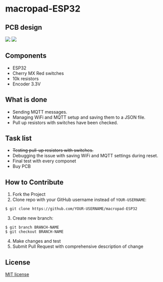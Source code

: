# macropad-ESP32
## PCB design 
![](https://github.com/WiktorK02/macropad-ESP32/assets/123249470/5bded6bd-c70d-425e-8246-885c9c012832)
![](https://github.com/WiktorK02/macropad-ESP32/assets/123249470/cac6983b-8be3-43c5-9341-99c6b382dec0)
## Components 
 - ESP32
 - Cherry MX Red switches
 - 10k resistors
 - Encoder 3.3V
## What is done
 - Sending MQTT messages.
 - Managing WiFi and MQTT setup and saving them to a JSON file.
 - Pull up resistors with switches have been checked.
## Task list
 - <del>Testing pull-up resistors with switches.<del>
 - Debugging the issue with saving WiFi and MQTT settings during reset.
 - Final test with every componet
 - Buy PCB
## How to Contribute
1. Fork the Project
2. Clone repo with your GitHub username instead of ```YOUR-USERNAME```:<br>
```
$ git clone https://github.com/YOUR-USERNAME/macropad-ESP32
```
3. Create new branch:<br>
```
$ git branch BRANCH-NAME 
$ git checkout BRANCH-NAME
```
4. Make changes and test<br>
5. Submit Pull Request with comprehensive description of change
## License 
[MIT license](LICENSE)
